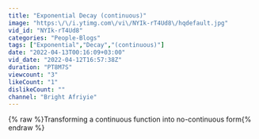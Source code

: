 ```yaml
---
title: "Exponential Decay (continuous)"
image: "https:\/\/i.ytimg.com\/vi\/NYIk-rT4Ud8\/hqdefault.jpg"
vid_id: "NYIk-rT4Ud8"
categories: "People-Blogs"
tags: ["Exponential","Decay","(continuous)"]
date: "2022-04-13T00:16:09+03:00"
vid_date: "2022-04-12T16:57:38Z"
duration: "PT8M7S"
viewcount: "3"
likeCount: "1"
dislikeCount: ""
channel: "Bright Afriyie"
---
```

{% raw %}Transforming a continuous function into no-continuous form{% endraw %}
